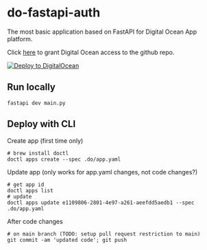 # do-fastapi-auth

The most basic application based on FastAPI for Digital Ocean App platform.

Click [here](https://cloud.digitalocean.com/apps/github/install) to grant Digital Ocean access to the github repo.

[![Deploy to DigitalOcean](https://www.deploytodo.com/do-btn-blue.svg)](https://cloud.digitalocean.com/apps/new?repo=https://github.com/skipperkongen/do-fastapi-auth/tree/main)

## Run locally

```shell
fastapi dev main.py
```

## Deploy with CLI

Create app (first time only)

```shell
# brew install doctl
doctl apps create --spec .do/app.yaml
```

Update app (only works for app.yaml changes, not code changes?)

```shell
# get app id
doctl apps list
# update
doctl apps update e1109806-2801-4e97-a261-aeefdd5aedb1 --spec .do/app.yaml
```

After code changes

```shell
# on main branch (TODO: setup pull request restriction to main)
git commit -am 'updated code'; git push
```
